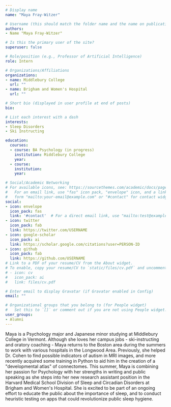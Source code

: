 ```yaml
---
# Display name
name: "Maya Fray-Witzer"

# Username (this should match the folder name and the name on publications)
authors:
- Name "Maya Fray-Witzer"

# Is this the primary user of the site?
superuser: false

# Role/position (e.g., Professor of Artificial Intelligence)
role: Intern

# Organizations/Affiliations
organizations:
- name: Middlebury College   
  url: ""
- name: Brigham and Women's Hospital
  url: ""

# Short bio (displayed in user profile at end of posts)
bio: 

# List each interest with a dash
interests:
- Sleep Disorders
- Ski Instructing

education:
  courses:
  - course: BA Psychology (in progress)
    institution: Middlebury College 
    year:
  - course: 
    institution: 
    year: 

# Social/Academic Networking
# For available icons, see: https://sourcethemes.com/academic/docs/page-builder/#icons
#   For an email link, use "fas" icon pack, "envelope" icon, and a link in the
#   form "mailto:your-email@example.com" or "#contact" for contact widget.
social:
- icon: envelope
  icon_pack: fas
  link: '#contact'  # For a direct email link, use "mailto:test@example.org".
- icon: twitter
  icon_pack: fab
  link: https://twitter.com/USERNAME
- icon: google-scholar
  icon_pack: ai
  link: https://scholar.google.com/citations?user=PERSON-ID
- icon: github
  icon_pack: fab
  link: https://github.com/USERNAME
# Link to a PDF of your resume/CV from the About widget.
# To enable, copy your resume/CV to `static/files/cv.pdf` and uncomment the lines below.
# - icon: cv
#   icon_pack: ai
#   link: files/cv.pdf

# Enter email to display Gravatar (if Gravatar enabled in Config)
email: ""

# Organizational groups that you belong to (for People widget)
#   Set this to `[]` or comment out if you are not using People widget.
user_groups:
- Alumni
---
```


Maya is a Psychology major and Japanese minor studying at Middlebury College in Vermont. Although she loves her campus jobs - ski-instructing and oratory coaching - Maya returns to the Boston area during the summers to work with various hospitals in the Longwood Area. Previously, she helped Dr. Cohen to find possible indicators of autism in MRI images, and more recently acquired some training in Python to aid him in the creation of a "developmental atlas" of connectomes. This summer, Maya is combining her passion for Psychology with her strengths in writing and public speaking as she steps into her new research assistant position in the Harvard Medical School Division of Sleep and Circadian Disorders at Brigham and Women's Hospital. She is excited to be part of an ongoing effort to educate the public about the importance of sleep, and to conduct heuristic testing on apps that could revolutionize public sleep hygiene.
